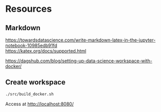 # Resources  

## Markdown  

<https://towardsdatascience.com/write-markdown-latex-in-the-jupyter-notebook-10985edb91fd>  
<https://katex.org/docs/supported.html>

<https://dagshub.com/blog/setting-up-data-science-workspace-with-docker/>

<!-- add docker config to .env -->
## Create workspace

```bash
./src/build_docker.sh
```

Access at <http://localhost:8080/>
